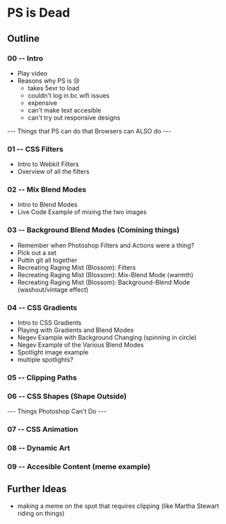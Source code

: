 # PS is Dead

## Outline

### 00 -- Intro
  - Play video
  - Reasons why PS is 😢
    - takes 5evr to load
    - couldn't log in bc wifi issues
    - expensive
    - can't make text accesible
    - can't try out responsive designs

--- Things that PS can do that Browsers can ALSO do ---

### 01 -- CSS Filters
  - Intro to Webkit Filters
  - Overview of all the filters

### 02 -- Mix Blend Modes
  - Intro to Blend Modes
  - Live Code Example of mixing the two images

### 03 -- Background Blend Modes (Comining things)
  - Remember when Photoshop Filters and Actions were a thing?
  - Pick out a set
  - Puttin git all together
  - Recreating Raging Mist (Blossom): Filters
  - Recreating Raging Mist (Blossom): Mix-Blend Mode (warmth)
  - Recreating Raging Mist (Blossom): Background-Blend Mode (washout/vintage effect)

### 04 -- CSS Gradients
  - Intro to CSS Gradients
  - Playing with Gradients and Blend Modes
  - Negev Example with Background Changing (spinning in circle)
  - Negev Example of the Various Blend Modes
  - Spotlight image example
  - multiple spotlights?

### 05 -- Clipping Paths

### 06 -- CSS Shapes (Shape Outside)

--- Things Photoshop Can't Do ---

### 07 -- CSS Animation

### 08 -- Dynamic Art

### 09 -- Accesible Content (meme example)

## Further Ideas

- making a meme on the spot that requires clipping (like Martha Stewart riding on things)
